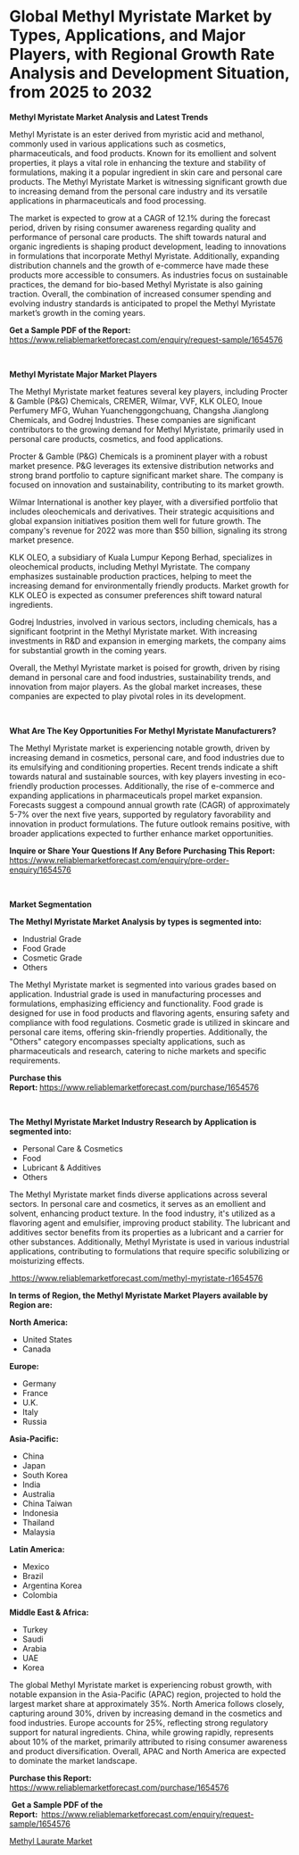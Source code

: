 <p><h1>Global Methyl Myristate Market by Types, Applications, and Major Players, with Regional Growth Rate Analysis and Development Situation, from 2025 to 2032</h1></p><p><strong>Methyl Myristate Market Analysis and Latest Trends</strong></p>
<p><p>Methyl Myristate is an ester derived from myristic acid and methanol, commonly used in various applications such as cosmetics, pharmaceuticals, and food products. Known for its emollient and solvent properties, it plays a vital role in enhancing the texture and stability of formulations, making it a popular ingredient in skin care and personal care products. The Methyl Myristate Market is witnessing significant growth due to increasing demand from the personal care industry and its versatile applications in pharmaceuticals and food processing.</p><p>The market is expected to grow at a CAGR of 12.1% during the forecast period, driven by rising consumer awareness regarding quality and performance of personal care products. The shift towards natural and organic ingredients is shaping product development, leading to innovations in formulations that incorporate Methyl Myristate. Additionally, expanding distribution channels and the growth of e-commerce have made these products more accessible to consumers. As industries focus on sustainable practices, the demand for bio-based Methyl Myristate is also gaining traction. Overall, the combination of increased consumer spending and evolving industry standards is anticipated to propel the Methyl Myristate market’s growth in the coming years.</p></p>
<p><strong>Get a Sample PDF of the Report:&nbsp;</strong> <a href="https://www.reliablemarketforecast.com/enquiry/request-sample/1654576?utm_campaign=1903&utm_medium=2&utm_source=Github&utm_content=ia&utm_term=31012025&utm_id=methyl-myristate">https://www.reliablemarketforecast.com/enquiry/request-sample/1654576</a></p>
<p>&nbsp;</p>
<p><strong>Methyl Myristate Major Market Players</strong></p>
<p><p>The Methyl Myristate market features several key players, including Procter & Gamble (P&G) Chemicals, CREMER, Wilmar, VVF, KLK OLEO, Inoue Perfumery MFG, Wuhan Yuanchenggongchuang, Changsha Jianglong Chemicals, and Godrej Industries. These companies are significant contributors to the growing demand for Methyl Myristate, primarily used in personal care products, cosmetics, and food applications.</p><p>Procter & Gamble (P&G) Chemicals is a prominent player with a robust market presence. P&G leverages its extensive distribution networks and strong brand portfolio to capture significant market share. The company is focused on innovation and sustainability, contributing to its market growth.</p><p>Wilmar International is another key player, with a diversified portfolio that includes oleochemicals and derivatives. Their strategic acquisitions and global expansion initiatives position them well for future growth. The company's revenue for 2022 was more than $50 billion, signaling its strong market presence.</p><p>KLK OLEO, a subsidiary of Kuala Lumpur Kepong Berhad, specializes in oleochemical products, including Methyl Myristate. The company emphasizes sustainable production practices, helping to meet the increasing demand for environmentally friendly products. Market growth for KLK OLEO is expected as consumer preferences shift toward natural ingredients.</p><p>Godrej Industries, involved in various sectors, including chemicals, has a significant footprint in the Methyl Myristate market. With increasing investments in R&D and expansion in emerging markets, the company aims for substantial growth in the coming years.</p><p>Overall, the Methyl Myristate market is poised for growth, driven by rising demand in personal care and food industries, sustainability trends, and innovation from major players. As the global market increases, these companies are expected to play pivotal roles in its development.</p></p>
<p>&nbsp;</p>
<p><strong>What Are The Key Opportunities For Methyl Myristate Manufacturers?</strong></p>
<p><p>The Methyl Myristate market is experiencing notable growth, driven by increasing demand in cosmetics, personal care, and food industries due to its emulsifying and conditioning properties. Recent trends indicate a shift towards natural and sustainable sources, with key players investing in eco-friendly production processes. Additionally, the rise of e-commerce and expanding applications in pharmaceuticals propel market expansion. Forecasts suggest a compound annual growth rate (CAGR) of approximately 5-7% over the next five years, supported by regulatory favorability and innovation in product formulations. The future outlook remains positive, with broader applications expected to further enhance market opportunities.</p></p>
<p><strong>Inquire or Share Your Questions If Any Before Purchasing This Report:</strong> <a href="https://www.reliablemarketforecast.com/enquiry/pre-order-enquiry/1654576?utm_campaign=1903&utm_medium=2&utm_source=Github&utm_content=ia&utm_term=31012025&utm_id=methyl-myristate">https://www.reliablemarketforecast.com/enquiry/pre-order-enquiry/1654576</a></p>
<p>&nbsp;</p>
<p><strong>Market Segmentation</strong></p>
<p><strong>The Methyl Myristate Market Analysis by types is segmented into:</strong></p>
<p><ul><li>Industrial Grade</li><li>Food Grade</li><li>Cosmetic Grade</li><li>Others</li></ul></p>
<p><p>The Methyl Myristate market is segmented into various grades based on application. Industrial grade is used in manufacturing processes and formulations, emphasizing efficiency and functionality. Food grade is designed for use in food products and flavoring agents, ensuring safety and compliance with food regulations. Cosmetic grade is utilized in skincare and personal care items, offering skin-friendly properties. Additionally, the "Others" category encompasses specialty applications, such as pharmaceuticals and research, catering to niche markets and specific requirements.</p></p>
<p><strong>Purchase this Report:&nbsp;</strong><a href="https://www.reliablemarketforecast.com/purchase/1654576?utm_campaign=1903&utm_medium=2&utm_source=Github&utm_content=ia&utm_term=31012025&utm_id=methyl-myristate">https://www.reliablemarketforecast.com/purchase/1654576</a></p>
<p>&nbsp;</p>
<p><strong>The Methyl Myristate Market Industry Research by Application is segmented into:</strong></p>
<p><ul><li>Personal Care & Cosmetics</li><li>Food</li><li>Lubricant & Additives</li><li>Others</li></ul></p>
<p><p>The Methyl Myristate market finds diverse applications across several sectors. In personal care and cosmetics, it serves as an emollient and solvent, enhancing product texture. In the food industry, it's utilized as a flavoring agent and emulsifier, improving product stability. The lubricant and additives sector benefits from its properties as a lubricant and a carrier for other substances. Additionally, Methyl Myristate is used in various industrial applications, contributing to formulations that require specific solubilizing or moisturizing effects.</p></p>
<p><a href="https://www.reliablemarketforecast.com/methyl-myristate-r1654576?utm_campaign=1903&utm_medium=2&utm_source=Github&utm_content=ia&utm_term=31012025&utm_id=methyl-myristate">&nbsp;https://www.reliablemarketforecast.com/methyl-myristate-r1654576</a></p>
<p><strong>In terms of Region, the Methyl Myristate Market Players available by Region are:</strong></p>
<p>
    <p> <strong> North America: </strong>
        <ul>
            <li>United States</li>
            <li>Canada</li>
        </ul>
        </p> 
    <p> <strong> Europe: </strong>
        <ul>
            <li>Germany</li>
            <li>France</li>
            <li>U.K.</li>
            <li>Italy</li>
            <li>Russia</li>
        </ul>
        </p> 
    <p> <strong> Asia-Pacific: </strong>
        <ul>
            <li>China</li>
            <li>Japan</li>
            <li>South Korea</li>
            <li>India</li>
            <li>Australia</li>
            <li>China Taiwan</li>
            <li>Indonesia</li>
            <li>Thailand</li>
            <li>Malaysia</li>
        </ul>
        </p> 
    <p> <strong> Latin America: </strong>
        <ul>
            <li>Mexico</li>
            <li>Brazil</li>
            <li>Argentina Korea</li>
            <li>Colombia</li>
        </ul>
        </p> 
    <p> <strong> Middle East & Africa: </strong>
        <ul>
            <li>Turkey</li>
            <li>Saudi</li>
            <li>Arabia</li>
            <li>UAE</li>
            <li>Korea</li>
        </ul>
    </p>
    </p>
<p><p>The global Methyl Myristate market is experiencing robust growth, with notable expansion in the Asia-Pacific (APAC) region, projected to hold the largest market share at approximately 35%. North America follows closely, capturing around 30%, driven by increasing demand in the cosmetics and food industries. Europe accounts for 25%, reflecting strong regulatory support for natural ingredients. China, while growing rapidly, represents about 10% of the market, primarily attributed to rising consumer awareness and product diversification. Overall, APAC and North America are expected to dominate the market landscape.</p></p>
<p><strong>Purchase this Report: </strong><a href="https://www.reliablemarketforecast.com/purchase/1654576?utm_campaign=1903&utm_medium=2&utm_source=Github&utm_content=ia&utm_term=31012025&utm_id=methyl-myristate">https://www.reliablemarketforecast.com/purchase/1654576</a></p>
<p>&nbsp;<strong>Get a Sample PDF of the Report:&nbsp;&nbsp;</strong><a href="https://www.reliablemarketforecast.com/enquiry/request-sample/1654576?utm_campaign=1903&utm_medium=2&utm_source=Github&utm_content=ia&utm_term=31012025&utm_id=methyl-myristate">https://www.reliablemarketforecast.com/enquiry/request-sample/1654576</a></p>
<p><strong></strong></p>
<p><p><a href="https://github.com/ashepherd82/Market-Research-Report-List-7/blob/main/methyl-laurate-market.md?utm_campaign=1903&utm_medium=2&utm_source=Github&utm_content=ia&utm_term=31012025&utm_id=methyl-myristate">Methyl Laurate Market</a></p></p>